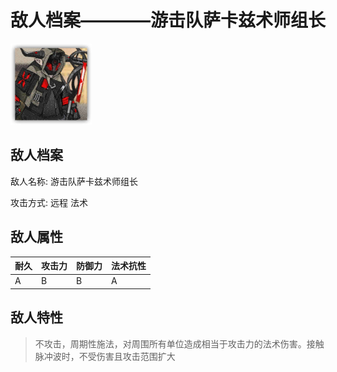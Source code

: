 # 敌人档案————游击队萨卡兹术师组长

![游击队萨卡兹术师组长](./eneIcons/游击队萨卡兹术师组长.png)

## 敌人档案

敌人名称: 游击队萨卡兹术师组长

攻击方式: 远程 法术

## 敌人属性

| 耐久      | 攻击力  | 防御力 | 法术抗性 |
|---------|------|-----|------|
| A | B | B | A |

## 敌人特性
> 不攻击，周期性施法，对周围所有单位造成相当于攻击力的法术伤害。接触脉冲波时，不受伤害且攻击范围扩大

